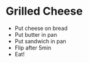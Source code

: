 # Grilled Cheese

- Put cheese on bread
- Put butter in pan
- Put sandwich in pan
- Flip after 5min
- Eat!
